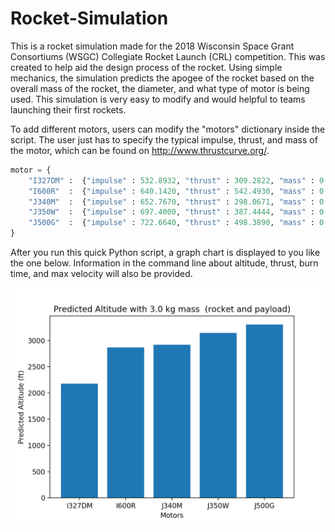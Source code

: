 # Rocket-Simulation

This is a rocket simulation made for the 2018 Wisconsin Space Grant Consortiums (WSGC) Collegiate Rocket Launch (CRL) competition.
This was created to help aid the design process of the rocket. Using simple mechanics, the simulation predicts the apogee of the
rocket based on the overall mass of the rocket, the diameter, and what type of motor is being used. This simulation is very easy to
modify and would helpful to teams launching their first rockets.

To add different motors, users can modify the "motors" dictionary inside the script. The user just has to specify the typical impulse, thrust, and mass of the motor, which can be found on http://www.thrustcurve.org/.

```python
motor = {
    "I327DM" :  {"impulse" : 532.8932, "thrust" : 309.2822, "mass" : 0.628},
    "I600R"  :  {"impulse" : 640.1420, "thrust" : 542.4930, "mass" : 0.617},
    "J340M"  :  {"impulse" : 652.7670, "thrust" : 298.0671, "mass" : 0.577},
    "J350W"  :  {"impulse" : 697.4000, "thrust" : 387.4444, "mass" : 0.650},
    "J500G"  :  {"impulse" : 722.6640, "thrust" : 498.3890, "mass" : 0.654},
}
```

After you run this quick Python script, a graph chart is displayed to you like the one below. Information in the command line about altitude, thrust, burn time, and max velocity will also be provided. 

![](images/graph.png)
 
